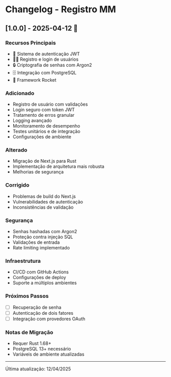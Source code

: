 # Changelog - Registro MM

## [1.0.0] - 2025-04-12 🚀

### Recursos Principais
- 🔐 Sistema de autenticação JWT
- 🧑‍💻 Registro e login de usuários
- 🔒 Criptografia de senhas com Argon2
- 🗄️ Integração com PostgreSQL
- 🚀 Framework Rocket

### Adicionado
- Registro de usuário com validações
- Login seguro com token JWT
- Tratamento de erros granular
- Logging avançado
- Monitoramento de desempenho
- Testes unitários e de integração
- Configurações de ambiente

### Alterado
- Migração de Next.js para Rust
- Implementação de arquitetura mais robusta
- Melhorias de segurança

### Corrigido
- Problemas de build do Next.js
- Vulnerabilidades de autenticação
- Inconsistências de validação

### Segurança
- Senhas hashadas com Argon2
- Proteção contra injeção SQL
- Validações de entrada
- Rate limiting implementado

### Infraestrutura
- CI/CD com GitHub Actions
- Configurações de deploy
- Suporte a múltiplos ambientes

### Próximos Passos
- [ ] Recuperação de senha
- [ ] Autenticação de dois fatores
- [ ] Integração com provedores OAuth

### Notas de Migração
- Requer Rust 1.68+
- PostgreSQL 13+ necessário
- Variáveis de ambiente atualizadas

---
Última atualização: 12/04/2025
